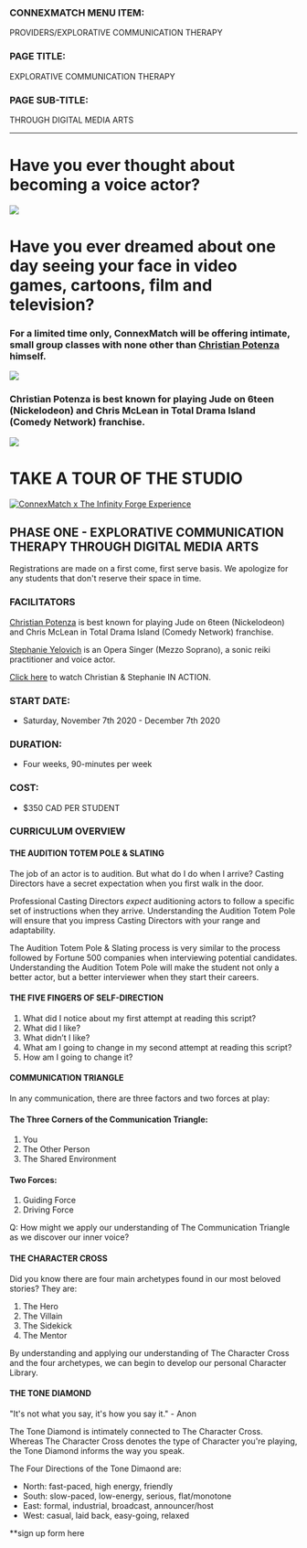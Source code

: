 <html>
<head></head>

<body>

### CONNEXMATCH MENU ITEM: 
PROVIDERS/EXPLORATIVE COMMUNICATION THERAPY

### PAGE TITLE: 
EXPLORATIVE COMMUNICATION THERAPY

### PAGE SUB-TITLE: 
THROUGH DIGITAL MEDIA ARTS

 * * *

# Have you ever thought about becoming a voice actor?

<IMG SRC = "https://i.imgur.com/1KO9vqx.jpg">

# Have you ever dreamed about one day seeing your face in video games, cartoons, film and television?

### For a limited time only, ConnexMatch will be offering intimate, small group classes with none other than [Christian Potenza](https://youtu.be/WmtTnG1B2Qg) himself.

<img src = "https://theseeker.ca/wp-content/uploads/2017/04/CAPE-012-Christian-Potenza.jpg">

### Christian Potenza is best known for playing Jude on 6teen (Nickelodeon) and Chris McLean in Total Drama Island (Comedy Network) franchise.

<img src = "https://m.media-amazon.com/images/M/MV5BMTYyNDA4ODgwNl5BMl5BanBnXkFtZTgwNzQ4MTYxNzE@._V1_SY1000_CR0,0,1501,1000_AL_.jpg">


# TAKE A TOUR OF THE STUDIO

[![ConnexMatch x The Infinity Forge Experience](https://i.imgur.com/QgfM4ZV.jpg)](http://www.youtube.com/watch?v=SejB4Ortfwg "ConnexMatch x The Infinity Forge Experience")


## PHASE ONE - EXPLORATIVE COMMUNICATION THERAPY THROUGH DIGITAL MEDIA ARTS

Registrations are made on a first come, first serve basis. We apologize for any students that don't reserve their space in time.


### FACILITATORS

[Christian Potenza](https://www.imdb.com/name/nm0693066/) is best known for playing Jude on 6teen (Nickelodeon) and Chris McLean in Total Drama Island (Comedy Network) franchise.

[Stephanie Yelovich](https://www.facebook.com/watch/?v=594976971371259) is an Opera Singer (Mezzo Soprano), a sonic reiki practitioner and voice actor.

[Click here](https://www.facebook.com/watch/?v=3038585346220366) to watch Christian & Stephanie IN ACTION.


### START DATE: 
- Saturday, November 7th 2020 - December 7th 2020


### DURATION: 
- Four weeks, 90-minutes per week


### COST: 
- $350 CAD PER STUDENT


### CURRICULUM OVERVIEW

#### THE AUDITION TOTEM POLE & SLATING

The job of an actor is to audition. But what do I do when I arrive? Casting Directors have a secret expectation when you first walk in the door.

Professional Casting Directors *expect* auditioning actors to follow a specific set of instructions when they arrive. Understanding the Audition Totem Pole will ensure that you impress Casting Directors with your range and adaptability.

The Audition Totem Pole & Slating process is very similar to the process followed by Fortune 500 companies when interviewing potential candidates. Understanding the Audition Totem Pole will make the student not only a better actor, but a better interviewer when they start their careers.


#### THE FIVE FINGERS OF SELF-DIRECTION

1. What did I notice about my first attempt at reading this script? 
2. What did I like? 
3. What didn’t I like? 
4. What am I going to change in my second attempt at reading this script?
5. How am I going to change it?


#### COMMUNICATION TRIANGLE

In any communication, there are three factors and two forces at play:


#### The Three Corners of the Communication Triangle:

1. You
2. The Other Person
3. The Shared Environment

#### Two Forces: 

1. Guiding Force
2. Driving Force

Q: How might we apply our understanding of The Communication Triangle as we discover our inner voice?


#### THE CHARACTER CROSS

Did you know there are four main archetypes found in our most beloved stories? They are:

1. The Hero
2. The Villain
3. The Sidekick
4. The Mentor

By understanding and applying our understanding of The Character Cross and the four archetypes, we can begin to develop our personal Character Library.


#### THE TONE DIAMOND

"It's not what you say, it's how you say it." - Anon

The Tone Diamond is intimately connected to The Character Cross. Whereas The Character Cross denotes the type of Character you're playing, the Tone Diamond informs the way you speak.

The Four Directions of the Tone Dimaond are:
- North: fast-paced, high energy, friendly
- South: slow-paced, low-energy, serious, flat/monotone
- East: formal, industrial, broadcast, announcer/host
- West: casual, laid back, easy-going, relaxed




**sign up form here
</BODY>
</html>
